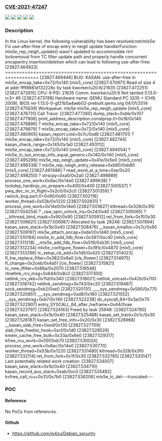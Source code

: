 ### [CVE-2021-47247](https://cve.mitre.org/cgi-bin/cvename.cgi?name=CVE-2021-47247)
![](https://img.shields.io/static/v1?label=Product&message=Linux&color=blue)
![](https://img.shields.io/static/v1?label=Version&message=&color=brightgreen)
![](https://img.shields.io/static/v1?label=Version&message=2a1f1768fa17805ca2e937e2e034a7c3433d3bdc%20&color=brightgreen)
![](https://img.shields.io/static/v1?label=Version&message=5.4%20&color=brightgreen)
![](https://img.shields.io/static/v1?label=Vulnerability&message=n%2Fa&color=blue)

### Description

In the Linux kernel, the following vulnerability has been resolved:net/mlx5e: Fix use-after-free of encap entry in neigh update handlerFunction mlx5e_rep_neigh_update() wasn't updated to accommodate rtnl lockremoval from TC filter update path and properly handle concurrent encapentry insertion/deletion which can lead to following use-after-free: [23827.464923] ================================================================== [23827.469446] BUG: KASAN: use-after-free in mlx5e_encap_take+0x72/0x140 [mlx5_core] [23827.470971] Read of size 4 at addr ffff8881d132228c by task kworker/u20:6/21635 [23827.472251] [23827.472615] CPU: 9 PID: 21635 Comm: kworker/u20:6 Not tainted 5.13.0-rc3+ #5 [23827.473788] Hardware name: QEMU Standard PC (Q35 + ICH9, 2009), BIOS rel-1.13.0-0-gf21b5a4aeb02-prebuilt.qemu.org 04/01/2014 [23827.475639] Workqueue: mlx5e mlx5e_rep_neigh_update [mlx5_core] [23827.476731] Call Trace: [23827.477260]  dump_stack+0xbb/0x107 [23827.477906]  print_address_description.constprop.0+0x18/0x140 [23827.478896]  ? mlx5e_encap_take+0x72/0x140 [mlx5_core] [23827.479879]  ? mlx5e_encap_take+0x72/0x140 [mlx5_core] [23827.480905]  kasan_report.cold+0x7c/0xd8 [23827.481701]  ? mlx5e_encap_take+0x72/0x140 [mlx5_core] [23827.482744]  kasan_check_range+0x145/0x1a0 [23827.493112]  mlx5e_encap_take+0x72/0x140 [mlx5_core] [23827.494054]  ? mlx5e_tc_tun_encap_info_equal_generic+0x140/0x140 [mlx5_core] [23827.495296]  mlx5e_rep_neigh_update+0x41e/0x5e0 [mlx5_core] [23827.496338]  ? mlx5e_rep_neigh_entry_release+0xb80/0xb80 [mlx5_core] [23827.497486]  ? read_word_at_a_time+0xe/0x20 [23827.498250]  ? strscpy+0xa0/0x2a0 [23827.498889]  process_one_work+0x8ac/0x14e0 [23827.499638]  ? lockdep_hardirqs_on_prepare+0x400/0x400 [23827.500537]  ? pwq_dec_nr_in_flight+0x2c0/0x2c0 [23827.501359]  ? rwlock_bug.part.0+0x90/0x90 [23827.502116]  worker_thread+0x53b/0x1220 [23827.502831]  ? process_one_work+0x14e0/0x14e0 [23827.503627]  kthread+0x328/0x3f0 [23827.504254]  ? _raw_spin_unlock_irq+0x24/0x40 [23827.505065]  ? __kthread_bind_mask+0x90/0x90 [23827.505912]  ret_from_fork+0x1f/0x30 [23827.506621] [23827.506987] Allocated by task 28248: [23827.507694]  kasan_save_stack+0x1b/0x40 [23827.508476]  __kasan_kmalloc+0x7c/0x90 [23827.509197]  mlx5e_attach_encap+0xde1/0x1d40 [mlx5_core] [23827.510194]  mlx5e_tc_add_fdb_flow+0x397/0xc40 [mlx5_core] [23827.511218]  __mlx5e_add_fdb_flow+0x519/0xb30 [mlx5_core] [23827.512234]  mlx5e_configure_flower+0x191c/0x4870 [mlx5_core] [23827.513298]  tc_setup_cb_add+0x1d5/0x420 [23827.514023]  fl_hw_replace_filter+0x382/0x6a0 [cls_flower] [23827.514975]  fl_change+0x2ceb/0x4a51 [cls_flower] [23827.515821]  tc_new_tfilter+0x89a/0x2070 [23827.516548]  rtnetlink_rcv_msg+0x644/0x8c0 [23827.517300]  netlink_rcv_skb+0x11d/0x340 [23827.518021]  netlink_unicast+0x42b/0x700 [23827.518742]  netlink_sendmsg+0x743/0xc20 [23827.519467]  sock_sendmsg+0xb2/0xe0 [23827.520131]  ____sys_sendmsg+0x590/0x770 [23827.520851]  ___sys_sendmsg+0xd8/0x160 [23827.521552]  __sys_sendmsg+0xb7/0x140 [23827.522238]  do_syscall_64+0x3a/0x70 [23827.522907]  entry_SYSCALL_64_after_hwframe+0x44/0xae [23827.523797] [23827.524163] Freed by task 25948: [23827.524780]  kasan_save_stack+0x1b/0x40 [23827.525488]  kasan_set_track+0x1c/0x30 [23827.526187]  kasan_set_free_info+0x20/0x30 [23827.526968]  __kasan_slab_free+0xed/0x130 [23827.527709]  slab_free_freelist_hook+0xcf/0x1d0 [23827.528528]  kmem_cache_free_bulk+0x33a/0x6e0 [23827.529317]  kfree_rcu_work+0x55f/0xb70 [23827.530024]  process_one_work+0x8ac/0x14e0 [23827.530770]  worker_thread+0x53b/0x1220 [23827.531480]  kthread+0x328/0x3f0 [23827.532114]  ret_from_fork+0x1f/0x30 [23827.532785] [23827.533147] Last potentially related work creation: [23827.534007]  kasan_save_stack+0x1b/0x40 [23827.534710]  kasan_record_aux_stack+0xab/0xc0 [23827.535492]  kvfree_call_rcu+0x31/0x7b0 [23827.536206]  mlx5e_tc_del---truncated---

### POC

#### Reference
No PoCs from references.

#### Github
- https://github.com/w4zu/Debian_security

